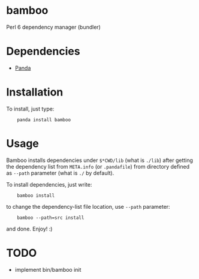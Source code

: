 # bamboo
Perl 6 dependency manager (bundler)

# Dependencies

- [Panda](https://github.com/tadzik/panda)

# Installation

To install, just type:

		panda install bamboo

# Usage

Bamboo installs dependencies under `$*CWD/lib` (what is `./lib`)
after getting the dependency list from `META.info` (or `.pandafile`)
from directory defined as `--path` parameter (what is `./` by default).

To install dependencies, just write:

		bamboo install

to change the dependency-list file location, use `--path` parameter:

		bamboo --path=src install

and done. Enjoy! :)

# TODO

- implement bin/bamboo init
